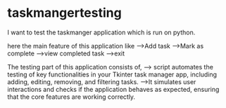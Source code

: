 # taskmangertesting
I want to test the taskmanger application which is run on python.

here the main feature of this application like 
            -->Add task
            -->Mark as complete
            -->view completed task
            -->exit

The testing part of this application consists of,
--> script automates the testing of key functionalities in your Tkinter task manager app, including adding, editing, removing, and filtering tasks. 
-->It simulates user interactions and checks if the application behaves as expected, ensuring that the core features are working correctly.
